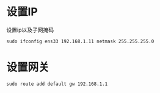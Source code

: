 # 设置IP

设置ip以及子网掩码

```
sudo ifconfig ens33 192.168.1.11 netmask 255.255.255.0
```

# 设置网关

```
sudo route add default gw 192.168.1.1
```

